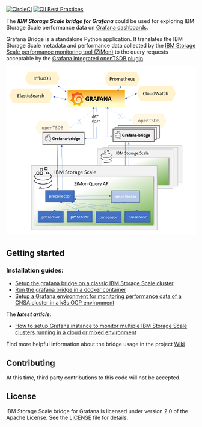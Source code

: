 
[![CircleCI](https://circleci.com/gh/IBM/ibm-spectrum-scale-bridge-for-grafana.svg?style=svg)](https://app.circleci.com/pipelines/github/IBM/ibm-spectrum-scale-bridge-for-grafana?branch=master)
[![CII Best Practices](https://bestpractices.coreinfrastructure.org/projects/5787/badge)](https://bestpractices.coreinfrastructure.org/projects/5787)

The ***IBM Storage Scale bridge for Grafana*** could be used for exploring IBM Storage Scale performance data on [Grafana dashboards](https://grafana.com/grafana/).

Grafana Bridge is a standalone Python application. It translates the IBM Storage Scale metadata and performance data collected by the [IBM Storage Scale performance monitoring tool (ZiMon)](https://www.ibm.com/docs/en/storage-scale/5.1.8?topic=monitoring-using-performance-tool) to the query requests acceptable by the [Grafana integrated openTSDB plugin](https://grafana.com/docs/features/datasources/opentsdb/).


<p align="center">
  <img src="/docs/grafana_bridge_overview.png" />
</p>


## Getting started

### Installation guides:

* [Setup the grafana bridge on a classic IBM Storage Scale cluster](https://github.com/IBM/ibm-spectrum-scale-bridge-for-grafana/wiki/Setup-the-IBM-Spectrum-Scale-Performance-Monitoring-Bridge-for-classic-IBM-Spectrum-Scale-devices)
* [Run the grafana bridge in a docker container](https://github.com/IBM/ibm-spectrum-scale-bridge-for-grafana/wiki/Running-the-IBM-Spectrum-Scale-Performance-Monitoring-Bridge-in-a-docker-container)
* [Setup a Grafana environment for monitoring performance data of a CNSA cluster in a k8s OCP environment](https://github.com/IBM/ibm-spectrum-scale-bridge-for-grafana/wiki/Setup-Grafana-for-monitoring-a-CNSA-cluster--in-a-k8s-OCP-environment)

The ***latest article***:
* [How to setup Grafana instance to monitor multiple IBM Storage Scale clusters running in a cloud or mixed environment](https://github.com/IBM/ibm-spectrum-scale-bridge-for-grafana/wiki/How-to-setup-Grafana-instance-to-monitor-multiple-IBM-Storage-Scale-clusters-running-in-a-cloud-or-mixed-environment)

Find more helpful information about the bridge usage in the project [Wiki](https://github.com/IBM/ibm-spectrum-scale-bridge-for-grafana/wiki)


## Contributing

At this time, third party contributions to this code will not be accepted.



## License

IBM Storage Scale bridge for Grafana is licensed under version 2.0 of the Apache License. See the [LICENSE](LICENSE.txt) file for details.

